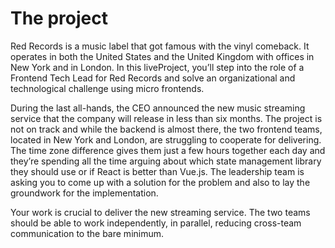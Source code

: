# The project

Red Records is a music label that got famous with the vinyl comeback. It operates in both the United States and the United Kingdom with offices in New York and in London. In this liveProject, you’ll step into the role of a Frontend Tech Lead for Red Records and solve an organizational and technological challenge using micro frontends.

During the last all-hands, the CEO announced the new music streaming service that the company will release in less than six months. The project is not on track and while the backend is almost there, the two frontend teams, located in New York and London, are struggling to cooperate for delivering. The time zone difference gives them just a few hours together each day and they’re spending all the time arguing about which state management library they should use or if React is better than Vue.js. The leadership team is asking you to come up with a solution for the problem and also to lay the groundwork for the implementation.

Your work is crucial to deliver the new streaming service. The two teams should be able to work independently, in parallel, reducing cross-team communication to the bare minimum.
